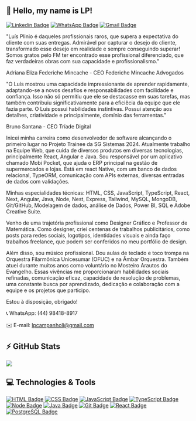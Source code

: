 ## 👋 Hello, my name is LP!
[![Linkedin Badge](https://img.shields.io/badge/-LinkedIn-0075b4?style=for-the-badge&logo=Linkedin&logoColor=white)](https://www.linkedin.com/in/lu%C3%ADs-campanholi/)
[![WhatsApp Badge](https://img.shields.io/badge/-WhatsApp-25D366?style=for-the-badge&logo=whatsapp&logoColor=white)](https://wa.me/5544984188917)
[![Gmail Badge](https://img.shields.io/badge/-Gmail-f1493c?style=for-the-badge&logo=gmail&logoColor=white)](mailto:lpcampanholi@gmail.com)

"Luís Plinio é daqueles profissionais raros, que supera a expectativa do cliente com suas entregas. Admirável por capturar o desejo do cliente, transformado esse desejo em realidade e sempre conseguindo superar! Somos gratos pelo FM ter encontrado esse profissional diferenciado, que faz verdadeiras obras com sua capacidade e profissionalismo."

Adriana Eliza Federiche Mincache - CEO Federiche Mincache Advogados

"O Luís mostrou uma capacidade impressionante de aprender rapidamente, adaptando-se a novos desafios e responsabilidades com facilidade e confiança. Isso não só permitiu que ele se destacasse em suas tarefas, mas também contribuiu significativamente para a eficiêcia da equipe que ele fazia parte. O Luis possui habilidades instintivas. Possui atenção aos detalhes, criatividade e principalmente, domínio das ferramentas."

Bruno Santana - CEO Tríade Digital

Inicei minha carreira como desenvolvedor de software alcançando o primeiro lugar no Projeto Trainee da SG Sistemas 2024. Atualmente trabalho na Equipe Web, que cuida de diversos produtos em diversas tecnologias, principalmente React, Angular e Java. Sou responsável por um aplicativo chamado Mobi Pocket, que ajuda o ERP principal na gestão de supermercados e lojas. Está em react Native, com um banco de dados relacional, TypeORM, comunicação com APIs externas, diversas entradas de dados com validações.

Minhas especialidades técnicas: HTML, CSS, JavaScript, TypeScript, React, Next, Angular, Java, Node, Nest, Express, Tailwind, MySQL, MongoDB, Git/GitHub, Modelagem de dados, análise de Dados, Power BI, SQL e Adobe Creative Suite.

Venho de uma trajetória profissional como Designer Gráfico e Professor de Matemática. Como designer, criei centenas de trabalhos publicitários, como posts para redes sociais, logotipos, identidades visuais e ainda faço trabalhos freelance, que podem ser conferidos no meu portfólio de design.

Além disso, sou músico profissional. Dou aulas de teclado e toco trompa na Orquestra Filarmônica Unicesumar (OFUC) e na Âmbar Orquestra. Também atuei durante muitos anos como voluntário no Mosteiro Arautos do Evangelho. Essas vivências me proporcionaram habilidades sociais refinadas, comunicação eficaz, capacidade de resolução de problemas, uma constante busca por aprendizado, dedicação e colaboração com a equipe e os projetos que participo.

Estou à disposição, obrigado!

📞 WhatsApp: (44) 98418-8917

✉️ E-mail: lpcampanholi@gmail.com

## ⚡ GitHub Stats
<div>
  <img src="https://github-readme-stats.vercel.app/api/top-langs/?username=lpcampanholi&layout=compact&hide_border=true&theme=tokyonight">
</div>

## 💻 Technologies & Tools
[![HTML Badge](https://img.shields.io/badge/-HTML-212121?style=for-the-badge&logo=html5&logoColor=e4552d)](#)
[![CSS Badge](https://img.shields.io/badge/-CSS-212121?style=for-the-badge&logo=css3&logoColor=1c76b8)](#)
[![JavaScript Badge](https://img.shields.io/badge/-JavaScript-212121?style=for-the-badge&logo=javascript&logoColor=fbe123)](#)
[![TypeScript Badge](https://img.shields.io/badge/-TypeScript-212121?style=for-the-badge&logo=typescript&logoColor=377cc8)](#)
[![Node Badge](https://img.shields.io/badge/-Node.js-212121?style=for-the-badge&logo=node.js&logoColor=339933)](#)
[![Java Badge](https://img.shields.io/badge/-Java-212121?style=for-the-badge&logo=openjdk&logoColor=007396)](#)
[![Git Badge](https://img.shields.io/badge/-Git-212121?style=for-the-badge&logo=git&logoColor=f05539)](#)
[![React Badge](https://img.shields.io/badge/-React-212121?style=for-the-badge&logo=react&logoColor=08d9ff)](#)
[![PostgreSQL Badge](https://img.shields.io/badge/-PostgreSQL-212121?style=for-the-badge&logo=postgresql&logoColor=376695)](#)

<!---
## 📃 Resume
[![Resume Badge](https://img.shields.io/badge/-Resume-212121?style=for-the-badge)](https://lpcampanholi.github.io/meu-curriculo-impresso/)

lpcampanholi/lpcampanholi is a ✨ special ✨ repository because its `README.md` (this file) appears on your GitHub profile.
You can click the Preview link to take a look at your changes.
--->
